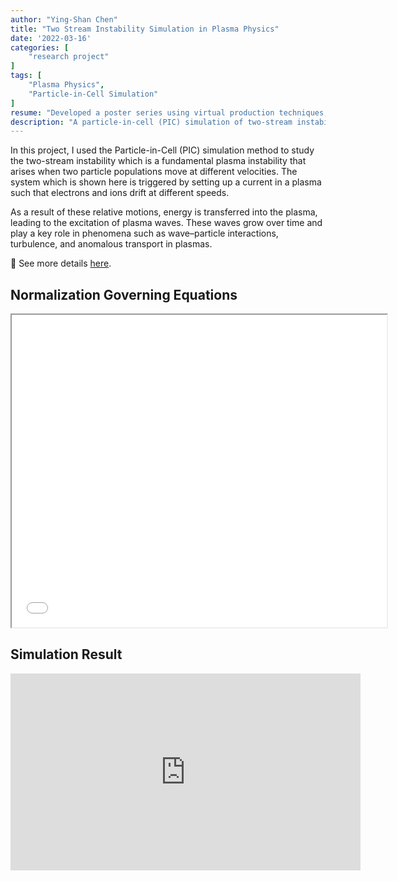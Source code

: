 ```yaml
---
author: "Ying-Shan Chen"
title: "Two Stream Instability Simulation in Plasma Physics"
date: '2022-03-16'
categories: [
    "research project"
]
tags: [
    "Plasma Physics",
    "Particle-in-Cell Simulation"
]
resume: "Developed a poster series using virtual production techniques, combining Unreal Engine and LED panels. Blended real-time rendering with physical cinematography to create immersive medieval environments."
description: "A particle-in-cell (PIC) simulation of two-stream instability in plasma, illustrating how relative drift between species leads to the excitation of plasma waves."
---
```

In this project, I used the Particle-in-Cell (PIC) simulation method to study the two-stream instability which is a fundamental plasma instability that arises when two particle populations move at different velocities. The system which is shown here is triggered by setting up a current in a plasma such that electrons and ions drift at different speeds.

As a result of these relative motions, energy is transferred into the plasma, leading to the excitation of plasma waves. These waves grow over time and play a key role in phenomena such as wave–particle interactions, turbulence, and anomalous transport in plasmas.

🔗 See more details <a href="https://github.com/ChenYingShan1114/Two-Stream-Instability"> here</a>.

## Normalization Governing Equations
<p align="center" >
    <iframe class="pdf" src="/self/pdf/projects_physics/TwoStreamInstability/20220316_PIC_Normalization.pdf" width="600" height="500"> </iframe>
</p>

<h2> Simulation Result </h2>
<p align="center">
    <iframe width="560" height="315" src="https://www.youtube.com/embed/e5qB_2GPrGc?si=ORlUVXlh5VtDlX7Q&autoplay=1&loop=1&playlist=e5qB_2GPrGc" title="YouTube video player" frameborder="0" allow="accelerometer; autoplay; clipboard-write; encrypted-media; gyroscope; picture-in-picture; web-share" referrerpolicy="strict-origin-when-cross-origin" allowfullscreen></iframe>
</p>